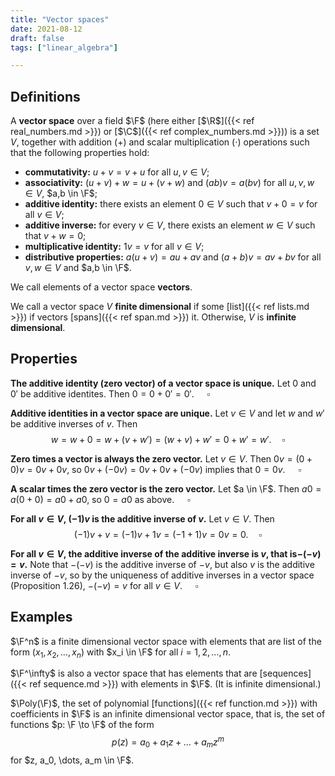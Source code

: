 ```yaml
---
title: "Vector spaces"
date: 2021-08-12
draft: false
tags: ["linear_algebra"]

---
```


## Definitions
A **vector space** over a field $\F$ (here either [$\R$]({{< ref real_numbers.md >}}) or [$\C$]({{< ref complex_numbers.md >}})) is a set $V$, together with addition ($+$) and scalar multiplication ($\cdot$) operations such that the following properties hold:

- **commutativity:** $u + v = v + u$ for all $u, v \in V$;
- **associativity:** $(u + v) + w = u + (v + w)$ and $(ab)v = a(bv)$ for all $u,v,w \in V$, $a,b \in \F$;
- **additive identity:** there exists an element $0 \in V$ such that $v + 0 = v$ for all $v \in V$;
- **additive inverse:** for every $v \in V$, there exists an element $w \in V$ such that $v + w = 0$;
- **multiplicative identity:** $1v = v$ for all $v \in V$;
- **distributive properties:** $a(u + v) = au + av$ and $(a + b)v = av + bv$ for all $v,w \in V$ and $a,b \in \F$.

We call elements of a vector space **vectors**.

We call a vector space $V$ **finite dimensional** if some [list]({{< ref lists.md >}}) if vectors [spans]({{< ref span.md >}}) it. Otherwise, $V$ is **infinite dimensional**.

## Properties
**The additive identity (zero vector) of a vector space is unique.** Let $0$ and $0'$ be additive identites. Then $0 = 0 + 0' = 0'$. $\quad \square$

**Additive identities in a vector space are unique.** Let $v \in V$ and let $w$ and $w'$ be additive inverses of $v$. Then $$w = w + 0 = w + (v + w') = (w + v) + w' = 0 + w' = w'. \quad \square$$

**Zero times a vector is always the zero vector.** Let $v \in V$. Then $0v = (0 + 0)v = 0v + 0v$, so $0v + (-0v) = 0v + 0v + (-0v)$ implies that $0 = 0v$. $\quad \square$

**A scalar times the zero vector is the zero vector.** Let $a \in \F$. Then $a0 = a(0 + 0) = a0 + a0$, so $0 = a0$ as above. $\quad \square$

**For all $v \in V$, $(-1)v$ is the additive inverse of $v$.** Let $v \in V$. Then $$(-1)v + v = (-1)v + 1v = (-1 + 1)v = 0v = 0. \quad \square$$

**For all $v \in V$, the additive inverse of the additive inverse is $v$, that is$-(-v) = v$.** Note that $-(-v)$ is the additive inverse of $-v$, but also $v$ is the additive inverse of $-v$, so by the uniqueness of additive inverses in a vector space (Proposition 1.26), $-(-v) = v$ for all $v \in V$. $\quad \square$

## Examples
$\F^n$ is a finite dimensional vector space with elements that are list of the form $(x_1, x_2, \dots, x_n)$ with $x_i \in \F$ for all $i = 1, 2, \dots, n$.

$\F^\infty$ is also a vector space that has elements that are [sequences]({{< ref sequence.md >}}) with elements in $\F$. (It is infinite dimensional.)

$\Poly(\F)$, the set of polynomial [functions]({{< ref function.md >}}) with coefficients in $\F$ is an infinite dimensional vector space, that is, the set of functions $p: \F \to \F$ of the form $$p(z) = a_0 + a_1 z + \dots + a_m z^m$$ for $z, a_0, \dots, a_m \in \F$.  

